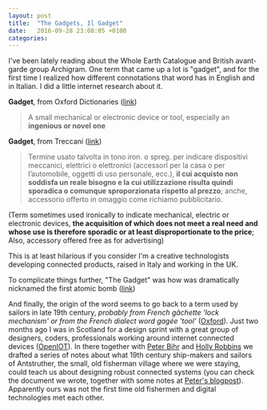 ```yaml
---
layout: post
title:  "The Gadgets, Il Gadget"
date:   2016-09-28 23:08:05 +0100
categories:
---
```


I've been lately reading about the Whole Earth Catalogue and British avant-garde group Archigram. One term that came up a lot is "gadget", and for the first time I realized how different connotations that word has in English and in Italian. I did a little internet research about it.


**Gadget**, from Oxford Dictionaries ([link](https://www.oxforddictionaries.com/definition/english/gadget))

>A small mechanical or electronic device or tool, especially an **ingenious or novel one**

**Gadget**, from Treccani ([link](https://www.treccani.it/vocabolario/gadget/))

>Termine usato talvolta in tono iron. o spreg. per indicare dispositivi meccanici, elettrici o elettronici (accessorî per la casa o per l’automobile, oggetti di uso personale, ecc.), **il cui acquisto non soddisfa un reale bisogno e la cui utilizzazione risulta quindi sporadica o comunque sproporzionata rispetto al prezzo**; anche, accessorio offerto in omaggio come richiamo pubblicitario.

(Term sometimes used ironically to indicate mechanical, electric or electronic devices, **the acquisition of which does not meet a real need and whose use is therefore sporadic or at least disproportionate to the price**; Also, accessory offered free as for advertising)

This is at least hilarious if you consider I'm a creative technologists developing connected products, raised in Italy and working in the UK.

To complicate things further, "The Gadget" was how was dramatically nicknamed the first atomic bomb ([link](https://en.wikipedia.org/wiki/Trinity_(nuclear_test)#The_Gadget))

And finally,  the origin of the word seems to go back to a term used by sailors in late 19th century, _probably from French gâchette 'lock mechanism' or from the French dialect word gagée 'tool'_ ([Oxford](https://www.oxforddictionaries.com/definition/english/gadget)). Just two months ago I was in Scotland for a design sprint with a great group of designers, coders, professionals working around internet connected devices ([OpenIOT](https://github.com/openiotstudio)). In there together with [Peter Bihr](https://twitter.com/peterbihr) and [Holly Robbins](https://studiolab.ide.tudelft.nl/studiolab/hrobbins/) we drafted a series of notes about what 19th century ship-makers and sailors of Antstruther, the small, old fisherman village where we were staying, could teach us about designing robust connected systems (you can check the document we wrote, together with some notes at [Peter's blogpost](https://www.thewavingcat.com/2016/06/26/fishermans-iot/)). Apparently ours was not the first time old fishermen and digital technologies met each other.


<!--

and as a




This is rather,
a great part of my job at Uniform consists in making prototypes of electronic devices,

wrangling as I am between





which brings to my mind a quick research I did together with,



Not long ago, while at a week long design sprint about open iot, we spend some time with Peter Bihr and Ollie XXX trying to find in the way 19th century ship-makers and sailors of Antstruther, a small fisherman village in Scotland, could teach us about designing robust connected systems (you can check Peter's writing about the event in here).

Apparently ours was not the only connection sailors has with digital technologies.



hyronically
[link](https://www.oxforddictionaries.com/definition/english/gadget)

<div class="ngram-container">
<iframe name="ngram_chart" src="https://books.google.com/ngrams/interactive_chart?content=gadget&year_start=1908&year_end=2008&corpus=15&smoothing=6&share=&direct_url=t1%3B%2Cgadget%3B%2Cc0" width="900" marginwidth="0" marginheight="0" hspace="0" vspace="0" frameborder="0" scrolling="no"></iframe></div>


<div class="ngram-container">
<iframe name="ngram_chart" src="https://books.google.com/ngrams/interactive_chart?content=gadget&year_start=1908&year_end=2008&corpus=22&smoothing=3&share=&direct_url=t1%3B%2Cgadget%3B%2Cc0" width="900" height="500" marginwidth="0" marginheight="0" hspace="0" vspace="0" frameborder="0" scrolling="no"></iframe></div>




<iframe name="ngram_chart" src="https://books.google.com/ngrams/interactive_chart?content=gadget&year_start=1908&year_end=2008&corpus=22&smoothing=3&share=&direct_url=t1%3B%2Cgadget%3B%2Cc0" width=900 height=500 marginwidth=0 marginheight=0 hspace=0 vspace=0 frameborder=0 scrolling=no></iframe>

<!--



The word seems

According again from the page above,




<iframe src="//giphy.com/embed/5ukMBa9TXFBvy" width="480" height="270" frameBorder="0" class="giphy-embed" allowFullScreen></iframe><p><a href="https://giphy.com/gifs/inspector-gadget-5ukMBa9TXFBvy">via GIPHY</a></p>





It's interesting to see how much more common is the use of the worlds with the plural, gadgets. It's always about a few of them, isn't it?

<iframe name="ngram_chart" src="https://books.google.com/ngrams/interactive_chart?content=gadgets%2C+gadget&case_insensitive=on&year_start=1908&year_end=2008&corpus=15&smoothing=6&share=&direct_url=t4%3B%2Cgadgets%3B%2Cc0%3B%2Cs0%3B%3Bgadgets%3B%2Cc0%3B%3BGadgets%3B%2Cc0%3B.t4%3B%2Cgadget%3B%2Cc0%3B%2Cs0%3B%3Bgadget%3B%2Cc0%3B%3BGadget%3B%2Cc0" width=900 height=500 marginwidth=0 marginheight=0 hspace=0 vspace=0 frameborder=0 scrolling=no></iframe>


According again to








https://github.com/OpenIotOrg/openiot/wiki -->
